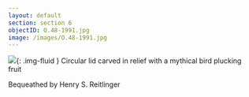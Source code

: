 ```yaml
---
layout: default
section: section 6
objectID: O.48-1991.jpg
image: /images/O.48-1991.jpg
---
```

![]({{site.baseurl}}/images/O.48-1991.jpg){: .img-fluid }
Circular lid carved in relief with a mythical bird plucking fruit

Bequeathed by Henry S. Reitlinger

